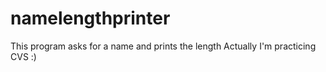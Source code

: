 # namelengthprinter
This program asks for a name and prints the length 
Actually I'm practicing CVS :) 
